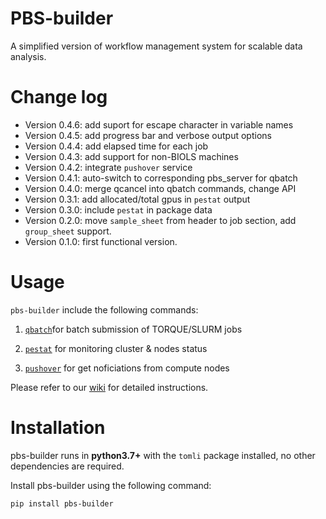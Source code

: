# PBS-builder

A simplified version of workflow management system for scalable data analysis.

# Change log

- Version 0.4.6: add suport for escape character in variable names
- Version 0.4.5: add progress bar and verbose output options
- Version 0.4.4: add elapsed time for each job
- Version 0.4.3: add support for non-BIOLS machines
- Version 0.4.2: integrate `pushover` service
- Version 0.4.1: auto-switch to corresponding pbs_server for qbatch
- Version 0.4.0: merge qcancel into qbatch commands, change API
- Version 0.3.1: add allocated/total gpus in `pestat` output
- Version 0.3.0: include `pestat` in package data
- Version 0.2.0: move `sample_sheet` from header to job section, add `group_sheet` support.
- Version 0.1.0: first functional version.

# Usage

`pbs-builder` include the following commands:

1. [`qbatch`](https://bioinfo.biols.ac.cn/git/zhangjy/pbs-builder/wiki/01.qbatch+-+building+automated+and+reproducible+pipelines)for batch submission of TORQUE/SLURM jobs

2. [`pestat`](https://bioinfo.biols.ac.cn/git/zhangjy/pbs-builder/wiki/02.pestat+-+monitor+node+status) for monitoring cluster & nodes status 

3. [`pushover`](https://bioinfo.biols.ac.cn/git/zhangjy/pbs-builder/wiki/03.pushover+-+get+nofications+from+compute+nodes+using+Pushover+service) for get noficiations from compute nodes

Please refer to our [wiki](https://bioinfo.biols.ac.cn/git/zhangjy/pbs-builder/wiki/_pages) for detailed instructions.

# Installation

pbs-builder runs in **python3.7+** with the `tomli` package installed, no other dependencies are required.

Install pbs-builder using the following command:

```bash
pip install pbs-builder
```
